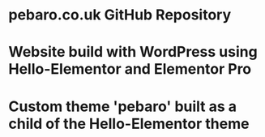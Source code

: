 # pebaro.co.uk GitHub Repository
# Website build with WordPress using Hello-Elementor and Elementor Pro
# Custom theme 'pebaro' built as a child of the Hello-Elementor theme
